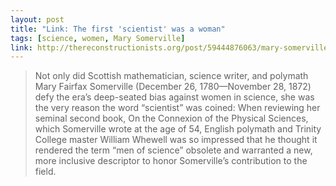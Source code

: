 ```yaml
---
layout: post
title: "Link: The first 'scientist' was a woman"
tags: [science, women, Mary Somerville]
link: http://thereconstructionists.org/post/59444876063/mary-somerville?utm_content=bufferbce5e&utm_source=buffer&utm_medium=twitter&utm_campaign=Buffer
---
```


>Not only did Scottish mathematician, science writer, and polymath Mary Fairfax Somerville (December 26, 1780—November 28, 1872) defy the era’s deep-seated bias against women in science, she was the very reason the word “scientist” was coined: When reviewing her seminal second book, On the Connexion of the Physical Sciences, which Somerville wrote at the age of 54, English polymath and Trinity College master William Whewell was so impressed that he thought it rendered the term “men of science” obsolete and warranted a new, more inclusive descriptor to honor Somerville’s contribution to the field.
